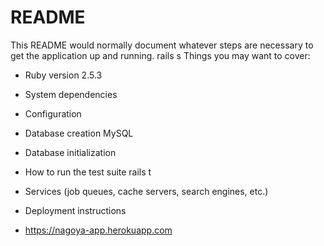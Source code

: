 # README

This README would normally document whatever steps are necessary to get the
application up and running.
rails s
Things you may want to cover:

* Ruby version
2.5.3
* System dependencies

* Configuration

* Database creation
MySQL
* Database initialization

* How to run the test suite
rails t
* Services (job queues, cache servers, search engines, etc.)

* Deployment instructions

* https://nagoya-app.herokuapp.com
